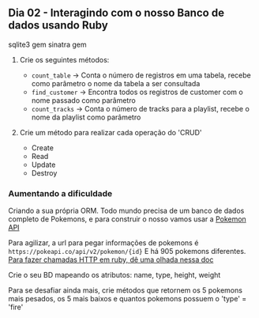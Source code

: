 ## Dia 02 - Interagindo com o nosso Banco de dados usando Ruby

sqlite3 gem
sinatra gem

1. Crie os seguintes métodos:
	- `count_table` -> Conta o número de registros em uma tabela, recebe como parâmetro o nome da tabela a ser consultada
	- `find_customer` -> Encontra todos os registros de customer com o nome passado como parâmetro
	- `count_tracks` -> Conta o número de tracks para a playlist, recebe o nome da playlist como parâmetro

2. Crie um método para realizar cada operação do 'CRUD'
	- Create
	- Read
	- Update
	- Destroy

### Aumentando a dificuldade
Criando a sua própria ORM. Todo mundo precisa de um banco de dados completo de Pokemons, e para construir o nosso vamos usar a [Pokemon API](https://pokeapi.co)

Para agilizar, a url para pegar informações de pokemons é `https://pokeapi.co/api/v2/pokemon/{id}`
E há 905 pokemons diferentes.
[Para fazer chamadas HTTP em ruby, dê uma olhada nessa doc](https://github.com/httprb/http)


Crie o seu BD mapeando os atributos: name, type, height, weight

Para se desafiar ainda mais, crie métodos que retornem os 5 pokemons mais pesados, os 5 mais baixos e quantos pokemons possuem o 'type' = 'fire'